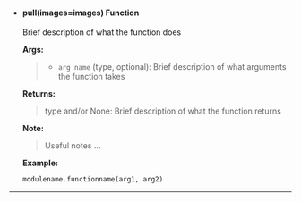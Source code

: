 - #### **pull(images=images) Function**

  Brief description of what the function does

  **Args:**
  > - `arg name` (type, optional): Brief description of what arguments the function takes

  **Returns:**
  > type and/or None: Brief description of what the function returns

  **Note:**
  > Useful notes
  > ...

  **Example:**
  ```python
  modulename.functionname(arg1, arg2)
  ```
- - -
